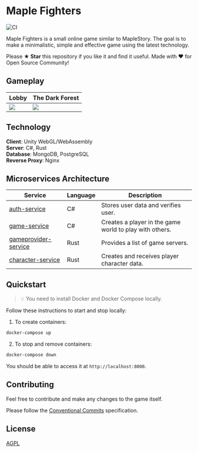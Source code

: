# Maple Fighters
![CI](https://github.com/benukhanov/maple-fighters/workflows/CI/badge.svg?branch=develop)

Maple Fighters is a small online game similar to MapleStory. The goal is to make a minimalistic, simple and effective game using the latest technology.

Please **★ Star** this repository if you like it and find it useful. Made with ❤ for Open Source Community!

## Gameplay
| Lobby                                                                                                         | The Dark Forest                                                                                                    |
| ----------------------------------------------------------------------------------------------------------------- | ------------------------------------------------------------------------------------------------------------------ |
| <img src="docs/Lobby.png"> | <img src="docs/The Dark Forest.png"> |

## Technology

**Client**: Unity WebGL/WebAssembly   
**Server**: C#, Rust   
**Database**: MongoDB, PostgreSQL   
**Reverse Proxy**: Nginx   

## Microservices Architecture

| Service                                              | Language      | Description                                                    														|
| ---------------------------------------------------- | ------------- | -------------------------------------------------------------------------------------------------------------------------------------------------------------------------------|
| [auth-service](./src/auth-service)                   | C#            | Stores user data and verifies user. 			   															|
| [game-service](./src/game-service)                   | C#            | Creates a player in the game world to play with others. 	|
| [gameprovider-service](./src/gameprovider-service)   | Rust          | Provides a list of game servers. 																|
| [character-service](./src/character-service)         | Rust          | Creates and receives player character data. 																|

## Quickstart
> 💡 You need to install Docker and Docker Compose locally.

Follow these instructions to start and stop locally:

1. To create containers:
```bash
docker-compose up
```

2. To stop and remove containers:
```bash
docker-compose down
```
You should be able to access it at `http://localhost:8000`.

## Contributing
Feel free to contribute and make any changes to the game itself.

Please follow the [Conventional Commits](https://www.conventionalcommits.org/) specification.

## License
[AGPL](https://choosealicense.com/licenses/agpl-3.0/)
